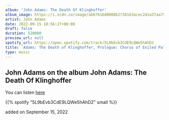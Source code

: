 ```yaml
---
album: 'John Adams: The Death Of Klinghoffer'
album_image: https://i.scdn.co/image/ab67616d0000b2738163acec241a37aa751b7e67
artist: John Adams
date: 2022-09-15 18:56:27+00:00
draft: false
duration: 520000
preview_url: null
spotify_url: https://open.spotify.com/track/5L9bEvb3CdE9LQWe5hAhD2
title: 'Adams: The Death of Klinghoffer, Prologue: Chorus of Exiled Palestinians'
type: music
---
```



## John Adams on the album John Adams: The Death Of Klinghoffer

You can listen [here](https://open.spotify.com/track/5L9bEvb3CdE9LQWe5hAhD2)

{{% spotify "5L9bEvb3CdE9LQWe5hAhD2" small %}}

added on September 15, 2022